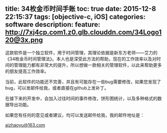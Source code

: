 title: 34枚金币时间手账
toc: true
date: 2015-12-8 22:15:37
tags: [objective-c, iOS]
categories: software
description: 
feature: http://7xj4cp.com1.z0.glb.clouddn.com/34Logo120@3x.png
---

这款软件是一个独立软件，用于时间管理，其理论依据是新东方老师——艾力的《34枚金币时间管理法》。本人也是深受此方法的帮助，现在的工作效率以及对时间的管理能力都有非常大的提升，所以想做一款相关的管理软件，以此来帮助更多的朋友提高工作效率。

当前，此软件的功能还不完善，并且有可能存在一些bug需要修改，如果您发现了bug，可以发邮件给我，或者直接在github上发补丁。

在接下来的开发中，会加入过往时间的事件修改，饼形图统计，以及多种格式的数据导出功能。

如果您有任何的意见或者建议，均可以发送邮件给我，我的邮件地址是：

aizhaoyu@163.com